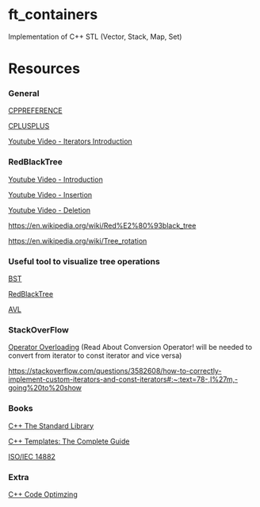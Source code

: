 # ft_containers
Implementation of C++ STL (Vector, Stack, Map, Set)

# Resources 

### General

[CPPREFERENCE](https://en.cppreference.com/w/cpp/container)

[CPLUSPLUS](https://cplusplus.com/reference/stl/)

[Youtube Video - Iterators Introduction](https://www.youtube.com/watch?v=SgcHcbQ0RCQ&list=PLlrATfBNZ98dudnM48yfGUldqGD0S4FFb&index=94&ab_channel=TheCherno)



### RedBlackTree

[Youtube Video - Introduction](https://www.youtube.com/watch?v=3RQtq7PDHog&list=PLdo5W4Nhv31bbKJzrsKfMpo_grxuLl8LU&index=64&ab_channel=Jenny%27slecturesCS%2FITNET%26JRF)

[Youtube Video - Insertion](https://www.youtube.com/watch?v=qA02XWRTBdw&list=PLdo5W4Nhv31bbKJzrsKfMpo_grxuLl8LU&index=66&ab_channel=Jenny%27slecturesCS%2FITNET%26JRF)


[Youtube Video - Deletion](https://www.youtube.com/watch?v=w5cvkTXY0vQ&list=PLdo5W4Nhv31bbKJzrsKfMpo_grxuLl8LU&index=67&ab_channel=Jenny%27slecturesCS%2FITNET%26JRF)


https://en.wikipedia.org/wiki/Red%E2%80%93black_tree

https://en.wikipedia.org/wiki/Tree_rotation

### Useful tool to visualize tree operations

[BST](https://www.cs.usfca.edu/~galles/visualization/BST.html)

[RedBlackTree](https://www.cs.usfca.edu/~galles/visualization/RedBlack.html)

[AVL](https://www.cs.usfca.edu/~galles/visualization/AVLtree.html)

### StackOverFlow

[Operator Overloading](https://stackoverflow.com/questions/4421706/what-are-the-basic-rules-and-idioms-for-operator-overloading) (Read About Conversion Operator! will be needed to convert from iterator to const iterator and vice versa)

https://stackoverflow.com/questions/3582608/how-to-correctly-implement-custom-iterators-and-const-iterators#:~:text=78-,I%27m,-going%20to%20show


### Books

[C++ The Standard Library](https://www.mica.edu.vn/perso/Vu-Hai/EE3490/Ref/The%20C++Standard%20Library%20-%202nd%20Edition.pdf)

[C++ Templates: The Complete Guide](http://ultra.sdk.free.fr/docs/DxO/C%2B%2B%20Templates%20The%20Complete%20Guide.pdf)

[ISO/IEC 14882](https://www.lirmm.fr/~ducour/Doc-objets/ISO+IEC+14882-1998.pdf)

### Extra

[C++ Code Optimzing](https://www.thegeekstuff.com/2015/01/c-cpp-code-optimization/)
